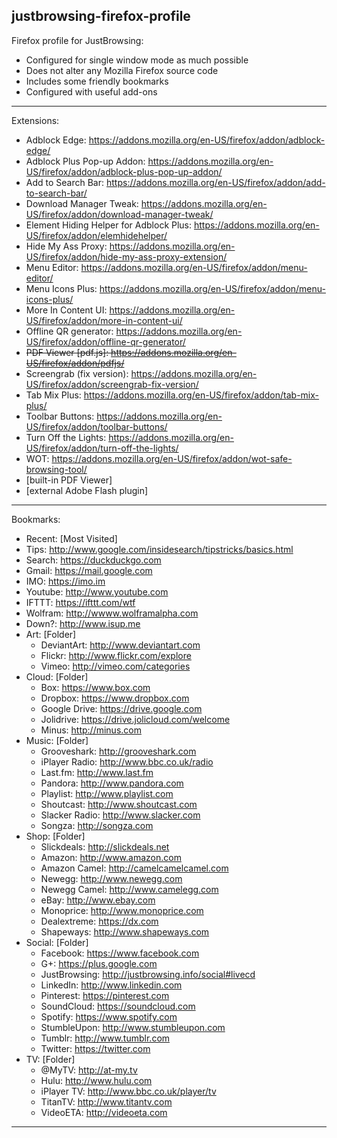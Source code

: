 justbrowsing-firefox-profile
----------------------------
Firefox profile for JustBrowsing:

* Configured for single window mode as much possible
* Does not alter any Mozilla Firefox source code
* Includes some friendly bookmarks
* Configured with useful add-ons

----------------------------
Extensions:
* Adblock Edge: https://addons.mozilla.org/en-US/firefox/addon/adblock-edge/
* Adblock Plus Pop-up Addon: https://addons.mozilla.org/en-US/firefox/addon/adblock-plus-pop-up-addon/
* Add to Search Bar: https://addons.mozilla.org/en-US/firefox/addon/add-to-search-bar/
* Download Manager Tweak: https://addons.mozilla.org/en-US/firefox/addon/download-manager-tweak/
* Element Hiding Helper for Adblock Plus: https://addons.mozilla.org/en-US/firefox/addon/elemhidehelper/
* Hide My Ass Proxy: https://addons.mozilla.org/en-US/firefox/addon/hide-my-ass-proxy-extension/
* Menu Editor: https://addons.mozilla.org/en-US/firefox/addon/menu-editor/
* Menu Icons Plus: https://addons.mozilla.org/en-US/firefox/addon/menu-icons-plus/
* More In Content UI: https://addons.mozilla.org/en-US/firefox/addon/more-in-content-ui/
* Offline QR generator: https://addons.mozilla.org/en-US/firefox/addon/offline-qr-generator/
* <del>PDF Viewer [pdf.js]: https://addons.mozilla.org/en-US/firefox/addon/pdfjs/</del>
* Screengrab (fix version): https://addons.mozilla.org/en-US/firefox/addon/screengrab-fix-version/
* Tab Mix Plus: https://addons.mozilla.org/en-US/firefox/addon/tab-mix-plus/
* Toolbar Buttons: https://addons.mozilla.org/en-US/firefox/addon/toolbar-buttons/
* Turn Off the Lights: https://addons.mozilla.org/en-US/firefox/addon/turn-off-the-lights/
* WOT: https://addons.mozilla.org/en-US/firefox/addon/wot-safe-browsing-tool/
* [built-in PDF Viewer]
* [external Adobe Flash plugin]

----------------------------
Bookmarks:
* Recent:	[Most Visited]
* Tips:		http://www.google.com/insidesearch/tipstricks/basics.html
* Search:	https://duckduckgo.com
* Gmail:	https://mail.google.com
* IMO:		https://imo.im
* Youtube:	http://www.youtube.com
* IFTTT:	https://ifttt.com/wtf
* Wolfram:	http://wwww.wolframalpha.com
* Down?:	http://www.isup.me
* Art:	[Folder]
	* DeviantArt:	http://www.deviantart.com
	* Flickr:		http://www.flickr.com/explore
	* Vimeo:		http://vimeo.com/categories
* Cloud:	[Folder]
	* Box:		https://www.box.com
	* Dropbox:		https://www.dropbox.com
	* Google Drive:	https://drive.google.com
	* Jolidrive:	https://drive.jolicloud.com/welcome
	* Minus:		http://minus.com
* Music:	[Folder]
	* Grooveshark:	http://grooveshark.com
	* iPlayer Radio:	http://www.bbc.co.uk/radio
	* Last.fm:		http://www.last.fm
	* Pandora:		http://www.pandora.com
	* Playlist:		http://www.playlist.com
	* Shoutcast:	http://www.shoutcast.com
	* Slacker Radio:	http://www.slacker.com
	* Songza:		http://songza.com
* Shop:	[Folder]
	* Slickdeals:	http://slickdeals.net
	* Amazon:		http://www.amazon.com
	* Amazon Camel:	http://camelcamelcamel.com
	* Newegg:		http://www.newegg.com
	* Newegg Camel:	http://www.camelegg.com
	* eBay:		http://www.ebay.com
	* Monoprice:	http://www.monoprice.com
	* Dealextreme:	https://dx.com
	* Shapeways:	http://www.shapeways.com
* Social:	[Folder]
	* Facebook:		https://www.facebook.com
	* G+:		https://plus.google.com
	* JustBrowsing:	http://justbrowsing.info/social#livecd
	* LinkedIn:		http://www.linkedin.com
	* Pinterest:	https://pinterest.com
	* SoundCloud:	https://soundcloud.com
	* Spotify:		https://www.spotify.com
	* StumbleUpon:	http://www.stumbleupon.com
	* Tumblr:		http://www.tumblr.com
	* Twitter:		https://twitter.com
* TV:	[Folder]
	* @MyTV:		http://at-my.tv
	* Hulu:		http://www.hulu.com
	* iPlayer TV:	http://www.bbc.co.uk/player/tv
	* TitanTV:		http://www.titantv.com
	* VideoETA:		http://videoeta.com

---------------------------

